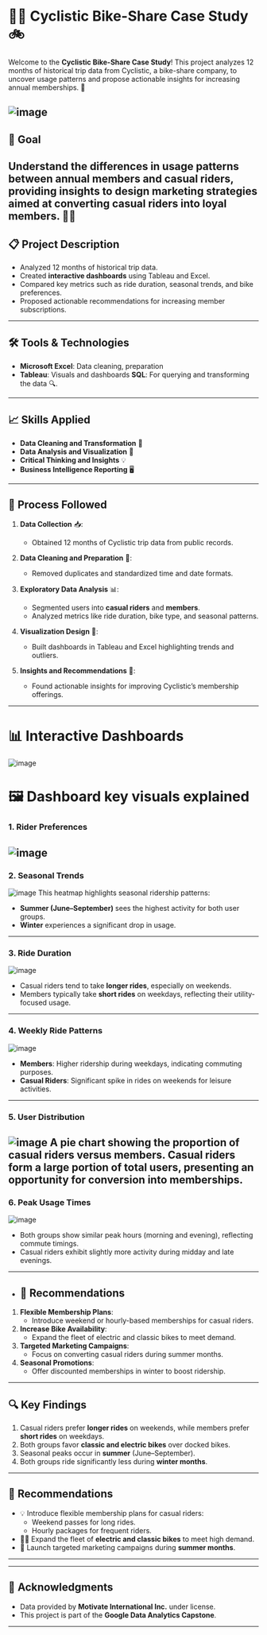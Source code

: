 # 🚴‍♀️ **Cyclistic Bike-Share Case Study** 🚲

Welcome to the **Cyclistic Bike-Share Case Study**! This project analyzes 12 months of historical trip data from Cyclistic, a bike-share company, to uncover usage patterns and propose actionable insights for increasing annual memberships. 🌟

![image](https://github.com/user-attachments/assets/bd992f53-a0b2-4a3c-94a1-8dd8cbdf0038)
---

## 🎯 **Goal**
Understand the differences in usage patterns between **annual members** and **casual riders**, providing insights to design marketing strategies aimed at converting casual riders into loyal members. 🚴‍♂️
---

## 📋 **Project Description**
- Analyzed 12 months of historical trip data.
- Created **interactive dashboards** using Tableau and Excel.
- Compared key metrics such as ride duration, seasonal trends, and bike preferences.
- Proposed actionable recommendations for increasing member subscriptions.

---

## 🛠️ **Tools & Technologies**
- **Microsoft Excel**: Data cleaning, preparation
- **Tableau**: Visuals and dashboards 
  **SQL**: For querying and transforming the data 🔍.

---

## 📈 **Skills Applied**
- **Data Cleaning and Transformation** 🧹
- **Data Analysis and Visualization** 🔎
- **Critical Thinking and Insights** 💡
- **Business Intelligence Reporting** 🖥️

---

## 🧩 **Process Followed**
1. **Data Collection** 📥:
   - Obtained 12 months of Cyclistic trip data from public records.

2. **Data Cleaning and Preparation** 🧽:
   - Removed duplicates and standardized time and date formats.

3. **Exploratory Data Analysis** 📊:
   - Segmented users into **casual riders** and **members**.
   - Analyzed metrics like ride duration, bike type, and seasonal patterns.

4. **Visualization Design** 🎨:
   - Built dashboards in Tableau and Excel highlighting trends and outliers.

5. **Insights and Recommendations** 🔮:
   - Found actionable insights for improving Cyclistic’s membership offerings.

---

# 📊 **Interactive Dashboards**
![image](https://github.com/user-attachments/assets/5975ba95-b10a-4eba-aacf-274559ef6b36)

# 🖼️ **Dashboard key visuals explained**
### **1. Rider Preferences**
![image](https://github.com/user-attachments/assets/628bec61-d6d7-426c-a6e8-c0b3148b78e9)
---
### **2. Seasonal Trends**
![image](https://github.com/user-attachments/assets/649ca884-84fa-461e-a15f-b52c4c0d7e34)
This heatmap highlights seasonal ridership patterns:
- **Summer (June–September)** sees the highest activity for both user groups.
- **Winter** experiences a significant drop in usage.
---
### **3. Ride Duration**
![image](https://github.com/user-attachments/assets/af643853-b140-4d51-b4f5-d7c5ad46edea) 
- Casual riders tend to take **longer rides**, especially on weekends.
- Members typically take **short rides** on weekdays, reflecting their utility-focused usage.
---
### **4. Weekly Ride Patterns**
![image](https://github.com/user-attachments/assets/a61f1da6-6c9e-4617-9052-3007dccfa4e4)
- **Members**: Higher ridership during weekdays, indicating commuting purposes.
- **Casual Riders**: Significant spike in rides on weekends for leisure activities.
---
### **5. User Distribution**
![image](https://github.com/user-attachments/assets/8ea73851-c520-442c-a162-a27ed48a0728)
A pie chart showing the proportion of casual riders versus members. Casual riders form a large portion of total users, presenting an opportunity for conversion into memberships.
---
### **6. Peak Usage Times**
![image](https://github.com/user-attachments/assets/ad9ad87a-50ec-4888-881e-746de4aa5826)
- Both groups show similar peak hours (morning and evening), reflecting commute timings.
- Casual riders exhibit slightly more activity during midday and late evenings.
---

- ## 📌 **Recommendations**
1. **Flexible Membership Plans**:
   - Introduce weekend or hourly-based memberships for casual riders.
2. **Increase Bike Availability**:
   - Expand the fleet of electric and classic bikes to meet demand.
3. **Targeted Marketing Campaigns**:
   - Focus on converting casual riders during summer months.
4. **Seasonal Promotions**:
   - Offer discounted memberships in winter to boost ridership.
---

## 🔍 **Key Findings**
1. Casual riders prefer **longer rides** on weekends, while members prefer **short rides** on weekdays.
2. Both groups favor **classic and electric bikes** over docked bikes.
3. Seasonal peaks occur in **summer** (June–September).
4. Both groups ride significantly less during **winter months**.

---
## 📌 **Recommendations**
- 💡 Introduce flexible membership plans for casual riders:
  - Weekend passes for long rides.
  - Hourly packages for frequent riders.
- 🚴‍♀️ Expand the fleet of **electric and classic bikes** to meet high demand.
- 🎯 Launch targeted marketing campaigns during **summer months**.

---
---

## 🤝 **Acknowledgments**
- Data provided by **Motivate International Inc.** under license.
- This project is part of the **Google Data Analytics Capstone**.

---


